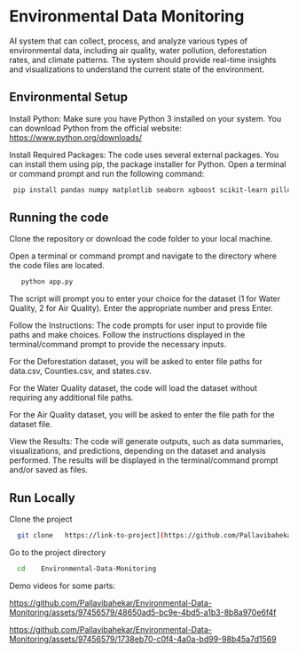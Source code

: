 
#  Environmental Data Monitoring

AI system that can collect, process, and analyze various types of environmental data, including air quality, water pollution, deforestation rates, and climate patterns. The system should provide real-time insights and visualizations to understand the current state of the environment.





## Environmental Setup

Install Python: Make sure you have Python 3 installed on your system. You can download Python from the official website: https://www.python.org/downloads/

Install Required Packages: The code uses several external packages. You can install them using pip, the package installer for Python. Open a terminal or command prompt and run the following command:

```bash
 pip install pandas numpy matplotlib seaborn xgboost scikit-learn pillow

```


## Running the  code


Clone the repository or download the code folder to your local machine.

Open a terminal or command prompt and navigate to the directory where the code files are located.
```bash
   python app.py
```
The script will prompt you to enter your choice for the dataset (1 for Water Quality, 2 for Air Quality). Enter the appropriate number and press Enter.

Follow the Instructions: The code prompts for user input to provide file paths and make choices. Follow the instructions displayed in the terminal/command prompt to provide the necessary inputs.

For the Deforestation dataset, you will be asked to enter file paths for data.csv, Counties.csv, and states.csv.

For the Water Quality dataset, the code will load the dataset
without requiring any additional file paths.

For the Air Quality dataset, you will be asked to enter the file path for the dataset file.

View the Results: 
The code will generate outputs, such as data summaries, visualizations, and predictions, depending on the dataset and analysis performed. The results will be displayed in the terminal/command prompt and/or saved as files.
## Run Locally

Clone the project

```bash
  git clone   https://link-to-project](https://github.com/Pallavibahekar/Environmental-Data-Monitoring.git
```

Go to the project directory

```bash
  cd    Environmental-Data-Monitoring
```

Demo videos for  some parts:

https://github.com/Pallavibahekar/Environmental-Data-Monitoring/assets/97456579/48650ad5-bc9e-4bd5-a1b3-8b8a970e6f4f






https://github.com/Pallavibahekar/Environmental-Data-Monitoring/assets/97456579/1738eb70-c0f4-4a0a-bd99-98b45a7d1569


